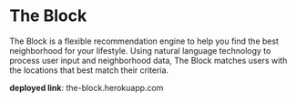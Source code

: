 # The Block

The Block is a flexible recommendation engine to help you find the best neighborhood for your
lifestyle. Using natural language technology to process user input and neighborhood data, The
Block matches users with the locations that best match their criteria.

__deployed link__: the-block.herokuapp.com